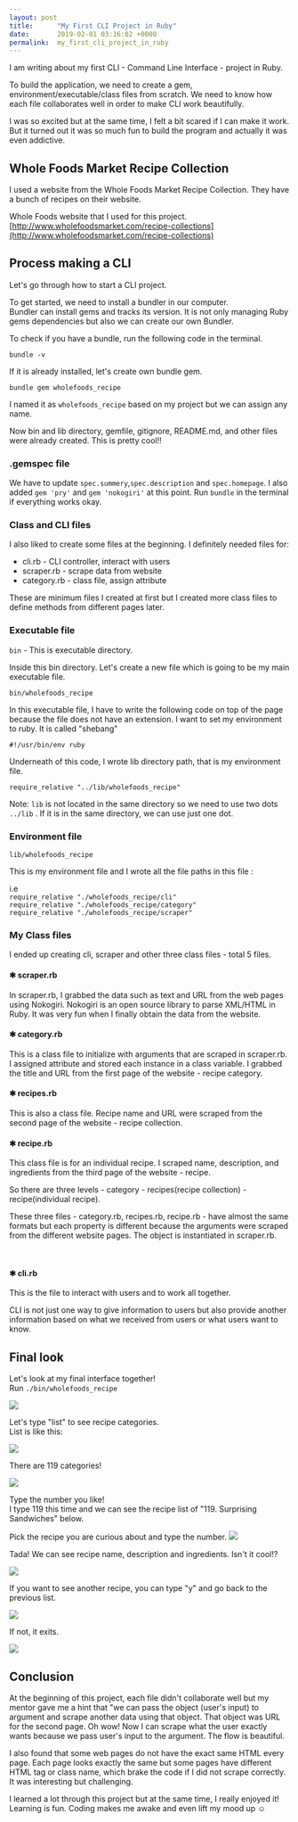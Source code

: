 ```yaml
---
layout: post
title:      "My First CLI Project in Ruby"
date:       2019-02-01 03:16:02 +0000
permalink:  my_first_cli_project_in_ruby
---
```


I am writing about my first CLI - Command Line Interface -  project in Ruby.

To build the application, we need to create a gem, environment/executable/class files from scratch. We need to know how each file collaborates well in order to make CLI work beautifully.

I was so excited but at the same time, I felt a bit scared if I can make it work.
But it turned out it was so much fun to build the program and actually it was even addictive.

## Whole Foods Market Recipe Collection
I used a website from the Whole Foods Market Recipe Collection. They have a bunch of recipes on their website.<br>

Whole Foods website that I used for this project.<br>
[http://www.wholefoodsmarket.com/recipe-collections](http://www.wholefoodsmarket.com/recipe-collections)


<h2>Process making a CLI</h2>
Let's go through how to start a CLI project.
<br>
<p>To get started, we need to install a bundler in our computer.<br>
Bundler can install gems and tracks its version. It is not only managing Ruby gems dependencies but also we can create our own Bundler.</p>

<p>To check if you have a bundle, run the following code in the terminal. <p>
<code>bundle -v</code>

<p>If it is already installed, let's create own bundle gem.</p>
<code>bundle gem wholefoods_recipe</code>

<p>I named it as <code>wholefoods_recipe</code> based on my project but we can assign any name.</p>

<p>Now bin and lib directory, gemfile, gitignore, README.md, and other files were already created. This is pretty cool!! </p>

<h3>.gemspec file</h3>
We have to update <code>spec.summery</code>,<code>spec.description</code> and <code>spec.homepage</code>. I also added <code>gem 'pry'</code> and <code>gem 'nokogiri'</code> at this point. Run <code>bundle</code> in the terminal if everything works okay.
<br>

<h3>Class and CLI files</h3>
I also liked to create some files at the beginning. I definitely needed files for:
<br>

<ul>
<li>cli.rb - CLI controller, interact with users</li>
<li>scraper.rb - scrape data from website</li>
<li>category.rb - class file, assign attribute</li>
</ul>

<p>These are minimum files I created at first but I created more class files to define methods from different pages later.</p>

<h3>Executable file</h3>
<code>bin</code> -  This is executable directory.

<p>Inside this bin directory. Let's create a new file which is going to be my main executable file.</p>
 <code>bin/wholefoods_recipe</code>

<p>In this executable file, I have to write the following code on top of the page because the file does not have an extension. I want to set my environment to ruby. It is called "shebang"</p>
<code>#!/usr/bin/env ruby</code>

<p>Underneath of this code, I wrote lib directory path, that is my environment file.</p>
<code>require_relative "../lib/wholefoods_recipe"</code>

<p>Note: <code>lib</code> is not located in the same directory so we need to use two dots <code>../lib</code> . If it is in the same directory, we can use just one dot.</p>

<h3>Environment file</h3>
<code>lib/wholefoods_recipe</code>

This is my environment file and I wrote all the file paths in this file :
<p>i.e<br>
<code>require_relative "./wholefoods_recipe/cli"</code><br>
<code>require_relative "./wholefoods_recipe/category"</code><br>
<code>require_relative "./wholefoods_recipe/scraper"</code></p>

<h3>My Class files</h3>
I ended up creating cli, scraper and other three class files - total 5 files.
<br>

<h4>&#10033; scraper.rb</h4>
In scraper.rb, I grabbed the data such as text and URL from the web pages using Nokogiri. Nokogiri is an open source library to parse XML/HTML in Ruby. It was very fun when I finally obtain the data from the website.
<br>

<h4>&#10033; category.rb</h4>
This is a class file to initialize with arguments that are scraped in scraper.rb. I assigned attribute and stored each instance in a class variable. I grabbed the title and URL from the first page of the website - recipe category.
<br>

<h4>&#10033; recipes.rb</h4>
This is also a class file. Recipe name and URL were scraped from the second page of the website - recipe collection.
<br>

<h4>&#10033; recipe.rb</h4>
This class file is for an individual recipe. I scraped name, description, and ingredients from the third page of the website - recipe.

<p>So there are three levels - category - recipes(recipe collection) - recipe(individual recipe).</p>
<p>These three files - category.rb, recipes.rb, recipe.rb  - have almost the same formats but each property is different because the arguments were scraped from the different website pages. The object is instantiated in scraper.rb.</p>
<br>

<h4>&#10033; cli.rb</h4>
This is the file to interact with users and to work all together.

<p>CLI is not just one way to give information to users but also provide another information based on what we received from users or what users want to know.</p>

<h2>Final look</h2>
Let's look at my final interface together!<br>
Run <code>./bin/wholefoods_recipe</code></p>

<img src="../img/myimg/cli1.png">
<!-- ![cli project image](http://yukijina.github.io/img/myimg/cli1.png) -->


<p>Let's type "list" to see recipe categories.<br>
List is like this: </p>
<img src="../img/myimg/cli2.png">
<!-- ![cli project image](http://yukijina.github.io/img/myimg/cli2.png) -->

<p>There are 119 categories!</p>
<img src="../img/myimg/cli3.png">
<!-- ![cli project image](http://yukijina.github.io/img/myimg/cli3.png) -->


<p>Type the number you like!<br>
I type 119 this time and we can see the recipe list of "119. Surprising Sandwiches" below.<br>

Pick the recipe you are curious about and type the number.
<img src="../img/myimg/cli4.png">
<!-- ![cli project image](http://yukijina.github.io/img/myimg/cli4.png) -->

<p>Tada! We can see recipe name, description and ingredients. Isn't it cool!?</p>
<img src="../img/myimg/cli5.png">
<!-- ![cli project image](http://yukijina.github.io/img/myimg/cli5.png) -->

<p>If you want to see another recipe, you can type "y" and go back to the previous list.</p>
<img src="../img/myimg/cli6.png">
<!-- ![cli project image](http://yukijina.github.io/img/myimg/cli6.png) -->

<p>If not, it exits.</p>
<img src="../img/myimg/cli7.png">
<!-- ![cli project image](http://yukijina.github.io/img/myimg/cli7.png) -->

<br>
<h2>Conclusion</h2>
<p>At the beginning of this project, each file didn't collaborate well but my mentor gave me a hint that "we can pass the object (user's input) to argument and scrape another data using that object. That object was URL for the second page. Oh wow! Now I can scrape what the user exactly wants because we pass user's input to the argument. The flow is beautiful.</p>

<p>I also found that some web pages do not have the exact same HTML every page. Each page looks exactly the same but some pages have different HTML tag or class name, which brake the code if I did not scrape correctly. It was interesting but challenging.</p>

<p>I learned a lot through this project but at the same time, I really enjoyed it! Learning is fun. Coding makes me awake and even lift my mood up &#9786;</p>
